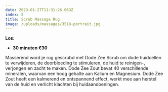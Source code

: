 ```yaml
---
date: 2023-01-27T11:31:26.063Z
index: 5
title: Scrub Massage Rug
image: /uploads/massages/3518-portrait.jpg
---
```

**Los:**
- **30 minuten €30**

Masserend word je rug gescrubd met Dode Zee Scrub om dode huidcellen te verwijderen, de doorbloeding te stimuleren, de huid te reinigen-, verjongen en zacht te maken. Dode Zee Zout bevat 40 verschillende mineralen, waarvan een hoog gehalte aan Kalium en Magnesium. Dode Zee Zout heeft een kalmerend en ontspannend effect, werkt mee aan herstel van de huid en verlicht klachten bij huidaandoeningen.